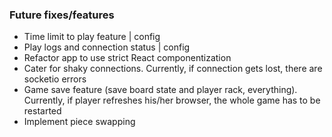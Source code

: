 ### Future fixes/features
- Time limit to play feature | config
- Play logs and connection status | config
- Refactor app to use strict React componentization
- Cater for shaky connections. Currently, if connection gets lost,
  there are socketio errors
- Game save feature (save board state and player rack, everything). Currently, if player refreshes his/her browser, the whole game has to be restarted
- Implement piece swapping